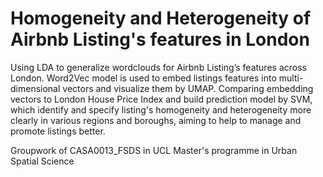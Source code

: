 # Homogeneity and Heterogeneity of Airbnb Listing's features in London

Using LDA to generalize wordclouds for Airbnb Listing’s features across London. Word2Vec model is used to embed listings features into multi-dimensional vectors and visualize them by UMAP. Comparing embedding vectors to London House Price Index and build prediction model by SVM, which identify and specify listing's homogeneity and heterogeneity more clearly in various regions and boroughs, aiming to help to manage and promote listings better.

Groupwork of CASA0013_FSDS  in UCL Master's programme in Urban Spatial Science
